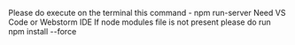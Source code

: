 Please do execute on the terminal this command - npm run-server
Need VS Code or Webstorm IDE 
If node modules file is not present please do run npm install --force
